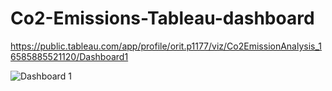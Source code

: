 # Co2-Emissions-Tableau-dashboard

https://public.tableau.com/app/profile/orit.p1177/viz/Co2EmissionAnalysis_16585885521120/Dashboard1


![Dashboard 1](https://user-images.githubusercontent.com/108684891/181021363-b735fc72-fa95-419a-b9b8-4c115290ac85.png)
